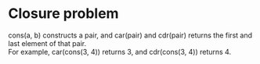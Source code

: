 # Closure problem
cons(a, b) constructs a pair, and car(pair) and cdr(pair) returns the first and last element of that pair.</br> 
For example, car(cons(3, 4)) returns 3, and cdr(cons(3, 4)) returns 4.
